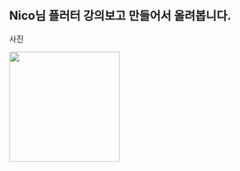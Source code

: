 ## Nico님 플러터 강의보고 만들어서 올려봅니다.
사진

<img src="https://github.com/skynalsis/study-dart-wallet-ui/assets/53819706/ee5cdce4-55f5-453d-9d01-94d4e2622d48" width="200">
